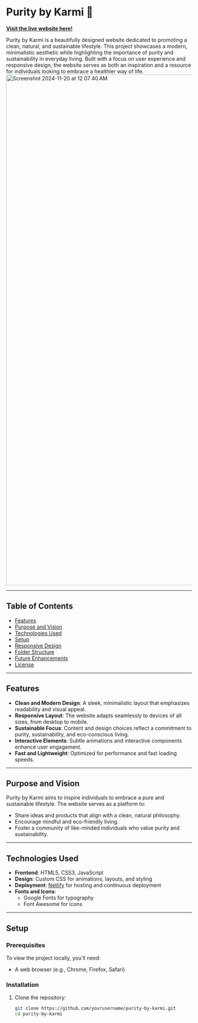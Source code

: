 # Purity by Karmi 🌿

**[Visit the live website here!](https://puritybykarmi.netlify.app/)**

Purity by Karmi is a beautifully designed website dedicated to promoting a clean, natural, and sustainable lifestyle. This project showcases a modern, minimalistic aesthetic while highlighting the importance of purity and sustainability in everyday living. Built with a focus on user experience and responsive design, the website serves as both an inspiration and a resource for individuals looking to embrace a healthier way of life.
<img width="1382" alt="Screenshot 2024-11-20 at 12 07 40 AM" src="https://github.com/user-attachments/assets/912f2cab-f3b4-4271-a0db-fe52262e18f6">

---

## Table of Contents
- [Features](#features)
- [Purpose and Vision](#purpose-and-vision)
- [Technologies Used](#technologies-used)
- [Setup](#setup)
- [Responsive Design](#responsive-design)
- [Folder Structure](#folder-structure)
- [Future Enhancements](#future-enhancements)
- [License](#license)

---

## Features

- **Clean and Modern Design**: A sleek, minimalistic layout that emphasizes readability and visual appeal.
- **Responsive Layout**: The website adapts seamlessly to devices of all sizes, from desktop to mobile.
- **Sustainable Focus**: Content and design choices reflect a commitment to purity, sustainability, and eco-conscious living.
- **Interactive Elements**: Subtle animations and interactive components enhance user engagement.
- **Fast and Lightweight**: Optimized for performance and fast loading speeds.

---

## Purpose and Vision

Purity by Karmi aims to inspire individuals to embrace a pure and sustainable lifestyle. The website serves as a platform to:
- Share ideas and products that align with a clean, natural philosophy.
- Encourage mindful and eco-friendly living.
- Foster a community of like-minded individuals who value purity and sustainability.

---

## Technologies Used

- **Frontend**: HTML5, CSS3, JavaScript
- **Design**: Custom CSS for animations, layouts, and styling
- **Deployment**: [Netlify](https://www.netlify.com/) for hosting and continuous deployment
- **Fonts and Icons**:
  - Google Fonts for typography
  - Font Awesome for icons

---

## Setup

### Prerequisites
To view the project locally, you'll need:
- A web browser (e.g., Chrome, Firefox, Safari)

### Installation
1. Clone the repository:
   ```bash
   git clone https://github.com/yourusername/purity-by-karmi.git
   cd purity-by-karmi
